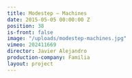 ```yaml
---
title: Modestep — Machines
date: 2015-05-05 00:00:00 Z
position: 38
is-front: false
image: "/uploads/modestep-machines.jpg"
vimeo: 202411669
director: Javier Alejandro
production-company: Familia
layout: project
---
```


